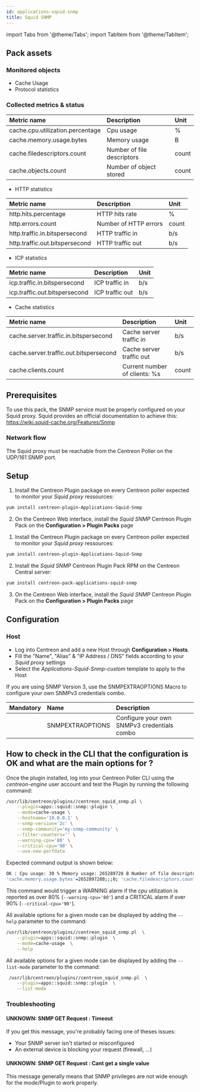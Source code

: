 ```yaml
---
id: applications-squid-snmp
title: Squid SNMP
---
```

import Tabs from '@theme/Tabs';
import TabItem from '@theme/TabItem';


## Pack assets

### Monitored objects

* Cache Usage
* Protocol statistics

### Collected metrics & status

<Tabs groupId="sync">
<TabItem value="Caches-Usage" label="Caches-Usage">

| Metric name                      | Description                | Unit  |
|:---------------------------------|:---------------------------|:------|
| cache.cpu.utilization.percentage | Cpu usage                  | %     |
| cache.memory.usage.bytes         | Memory usage               | B     |
| cache.filedescriptors.count      | Number of file descriptors | count |
| cache.objects.count              | Number of object stored    | count |

</TabItem>
<TabItem value="Protocol-Stats" label="Protocol-Stats">

* HTTP statistics

| Metric name                    | Description           | Unit  |
|:-------------------------------|:----------------------|:------|
| http.hits.percentage           | HTTP hits rate        | %     |
| http.errors.count              | Number of HTTP errors | count |
| http.traffic.in.bitspersecond  | HTTP traffic in       | b/s   |
| http.traffic.out.bitspersecond | HTTP traffic out      | b/s   |

* ICP statistics

| Metric name                   | Description     | Unit |
|:------------------------------|:----------------|:-----|
| icp.traffic.in.bitspersecond  | ICP traffic in  | b/s  |
| icp.traffic.out.bitspersecond | ICP traffic out | b/s  |

* Cache statistics

| Metric name                            | Description                   | Unit  |
|:---------------------------------------|:------------------------------|:------|
| cache.server.traffic.in.bitspersecond  | Cache server traffic in       | b/s   |
| cache.server.traffic.out.bitspersecond | Cache server traffic out      | b/s   |
| cache.clients.count                    | Current number of clients: %s | count |

</TabItem>
</Tabs>

## Prerequisites

To use this pack, the SNMP service must be properly configured on your Squid 
proxy. Squid provides an official documentation to achieve this: 
https://wiki.squid-cache.org/Features/Snmp

### Network flow

The Squid proxy must be reachable from the Centreon Poller on the 
UDP/161 SNMP port.

## Setup

<Tabs groupId="sync">
<TabItem value="Online IMP Licence & IT-100 Editions" label="Online IMP Licence & IT-100 Editions">

1. Install the Centreon Plugin package on every Centreon poller expected to monitor your *Squid proxy* ressources:

```bash
yum install centreon-plugin-Applications-Squid-Snmp
```

2. On the Centreon Web interface, install the *Squid SNMP* Centreon Plugin Pack on the **Configuration > Plugin Packs** page

</TabItem>
<TabItem value="Offline IMP License" label="Offline IMP License">

1. Install the Centreon Plugin package on every Centreon poller expected to monitor your *Squid proxy* ressources:

```bash
yum install centreon-plugin-Applications-Squid-Snmp
```

2. Install the *Squid SNMP* Centreon Plugin Pack RPM on the Centreon Central server:

```bash
yum install centreon-pack-applications-squid-snmp
```

3. On the Centreon Web interface, install the *Squid SNMP* Centreon Plugin Pack on the **Configuration > Plugin Packs** page

</TabItem>
</Tabs>

## Configuration

### Host

* Log into Centreon and add a new Host through **Configuration > Hosts**.
* Fill the "Name", "Alias" & "IP Address / DNS" fields according to your *Squid proxy* settings
* Select the *Applications-Squid-Snmp-custom* template to apply to the Host

If you are using SNMP Version 3, use the SNMPEXTRAOPTIONS Macro to configure
    your own SNMPv3 credentials combo.

| Mandatory | Name             | Description                                 |
|:----------|:-----------------|:--------------------------------------------|
|           | SNMPEXTRAOPTIONS | Configure your own SNMPv3 credentials combo |

## How to check in the CLI that the configuration is OK and what are the main options for ? 

Once the plugin installed, log into your Centreon Poller CLI using the 
*centreon-engine* user account and test the Plugin by running the following 
command:

```bash
/usr/lib/centreon/plugins//centreon_squid_snmp.pl \
    --plugin=apps::squid::snmp::plugin \
    --mode=cache-usage \
    --hostname='10.0.0.1' \
    --snmp-version='2c' \
    --snmp-community='my-snmp-community' \
    --filter-counters='' \
    --warning-cpu='80' \
    --critical-cpu='90' \
    --use-new-perfdata
```

Expected command output is shown below:

```bash
OK : Cpu usage: 30 % Memory usage: 265289728 B Number of file descriptors: 45 Number of object stored: 23 | 'cache.cpu.utilization.percentage'=30%;;;0;100 
'cache.memory.usage.bytes'=265289728B;;;0; 'cache.filedescriptors.count'=45;;;0; 'cache.objects.count'=23;;;0; 
```

This command would trigger a WARNING alarm if the *cpu* utilization is reported 
as over 80% (`--warning-cpu='80'`) and a CRITICAL alarm if over 90% 
(`--critical-cpu='90'`).

All available options for a given mode can be displayed by adding the 
`--help` parameter to the command:

```bash
/usr/lib/centreon/plugins//centreon_squid_snmp.pl  \
    --plugin=apps::squid::snmp::plugin  \
    --mode=cache-usage  \
    --help
```

All available options for a given mode can be displayed by adding the 
`--list-mode` parameter to the command:

```bash
 /usr/lib/centreon/plugins//centreon_squid_snmp.pl  \
    --plugin=apps::squid::snmp::plugin  \
    --list-mode
```

### Troubleshooting

#### UNKNOWN: SNMP GET Request : Timeout

If you get this message, you're probably facing one of theses issues:

* Your SNMP server isn't started or misconfigured
* An external device is blocking your request (firewall, ...)

#### UNKNOWN: SNMP GET Request : Cant get a single value

This message generally means that SNMP privileges are not wide enough for
the mode/Plugin to work properly.

